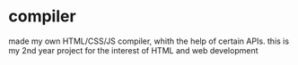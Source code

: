 # compiler
made my own HTML/CSS/JS compiler, whith the help of certain APIs.
this is my 2nd year project for the interest of HTML and web development

